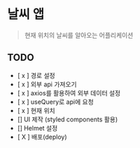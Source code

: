 # 날씨 앱
> 현재 위치의 날씨를 알아오는 어플리케이션

## TODO
- [ x ] 경로 설정
- [ x ] 외부 api 가져오기
- [ x ] axios를 활용하여 외부 데이터 설정
- [ x ] useQuery로 api에 요청
- [ x ] 현재 위치
- [] UI 제작 (styled components 활용)
- [] Helmet 설정
- [ X ] 배포(deploy)